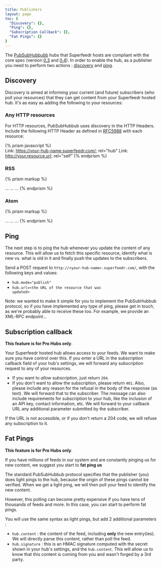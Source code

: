 ```yaml
---
title: Publishers
layout: page
toc: {
  "Discovery": {},
  "Ping": {},
  "Subscription Callback": {},
  "Fat Pings": {}
}
---
```


The [PubSubHubbubb](http://pubsubhubbub.superfeedr.com/) hubs that Superfeedr hosts are compliant with the core spec (version [0.3](http://pubsubhubbub.googlecode.com/svn/trunk/pubsubhubbub-core-0.3.html) and [0.4](http://pubsubhubbub.googlecode.com/svn/trunk/pubsubhubbub-core-0.4.html)). In order to enable the hub, as a publisher you need to perform two actions : [discovery](#discovery) and [ping](#ping).

## Discovery

Discovery is aimed at informing your current (and future) subscribers (who poll your resources) that they can get content from your Superfeedr hosted hub. It's as easy as adding the following to your resources:

### Any HTTP resources

For HTTP resources, PubSubHubbub uses discovery in the HTTP Headers.
Include the following HTTP Header as defined in [RFC5988](http://tools.ietf.org/html/rfc5988) with each resource:

{% prism javascript %}  
Link: <https://your-hub-name.superfeedr.com/>; rel="hub"
Link: <http://your.resource.url>; rel="self"
{% endprism %}  

### RSS

{% prism markup %}  
<?xml version="1.0"?>
<rss>
 <channel>
  <title>...</title>
  <description>...</description>
  <link>...</link>

  <!-- PubSubHubbub Discovery -->
  <link rel="hub"  href="https://your-hub-name.superfeedr.com/" xmlns="http://www.w3.org/2005/Atom" />
  <link rel="self" href="http://your.feed.url" xmlns="http://www.w3.org/2005/Atom" />
  <!-- End Of PubSubHubbub Discovery -->
  ...
 </channel>
</rss>
{% endprism %}  

### Atom

{% prism markup %}  
<?xml version="1.0" encoding="UTF-8"?><feed xmlns="http://www.w3.org/2005/Atom">
 <title>...</title>
 <link href="http://your.feed.url" rel="self" type="application/atom+xml"/>

 <!-- PubSubHubbub Discovery -->
 <link rel="hub" href="https://<your-hub-name>.superfeedr.com/" />
 <!-- End Of PubSubHubbub Discovery -->

 <updated>...</updated>
 <id>...</id>
 ...
</feed>
{% endprism %}  

## Ping

The next step is to ping the hub whenever you update the content of any resource. This will allow us to fetch this specific resource, identify what is new vs. what is old in it and finally push the updates to the subscribers.

Send a POST request to <code>http://&lt;your-hub-name&gt;.superfeedr.com/</code>, with the following keys and values:

* <code>hub.mode="publish"</code>
* <code>hub.url=&lt;the URL of the resource that was updated&gt;</code>

Note: we wanted to make it simple for you to implement the PubSubHubbub protocol, so if you have implemented any type of ping, please get in touch, as we're probably able to receive these too. For example, we provide an XML-RPC endpoint...

## Subscription callback

**This feature is for Pro Hubs only**.

Your Superfeedr hosted hub allows access to your feeds. We want to make sure you have control over this. If you enter a URL in the subscription callback field of your hub's settings, we will forward any subscription request to any of your resources.

* If you want to *allow subscription*, just return `204`.
* If you don't want to allow the subscription, please return `401`. Also, please include any reason for the refusal in the body of the response (as text). We will forward that to the subscriber. The message can also include requirements for subscription to your hub, like the inclusion of an API key, contact information, etc. We will forward to your callback URL any additional parameter submitted by the subscriber.

If the URL is not accessible, or if you don't return a 204 code, we will refuse any subscription to it.

## Fat Pings

**This feature is for Pro Hubs only**.

If you have millions of feeds in our system and are constantly pinging us for new content, we suggest you start to **fat ping us**

The standard PubSubHubbub protocol specifies that the publisher (you) does light pings to the hub, because the origin of these pings cannot be verified. When we get a light ping, we will then poll your feed to identify the new content.

However, this polling can become pretty expensive if you have tens of thousands of feeds and more. In this case, you can start to perform fat pings.

You will use the same syntax as light pings, but add 2 additional parameters :

* `hub.content` : the content of the feed, including **only** the new entry(ies). We will directly parse this content, rather than poll the feed.
* `hub.signature` : this is an HMAC signature computed with the secret shown in your hub's settings, and the `hub.content`. This will allow us to know that this content is coming from you and wasn't forged by a 3rd party.



